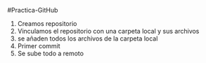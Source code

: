 #Practica-GitHub

1. Creamos repositorio
2. Vinculamos el repositorio con una carpeta local y sus archivos
3. se añaden todos los archivos de la carpeta local
4. Primer commit
5. Se sube todo a remoto
